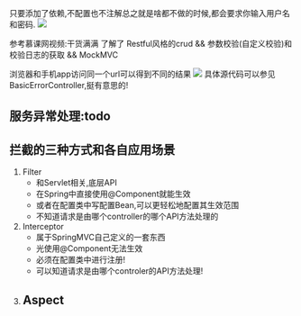 只要添加了依赖,不配置也不注解总之就是啥都不做的时候,都会要求你输入用户名和密码.
![](https://img-blog.csdnimg.cn/20201023021215166.png)


参考慕课网视频:干货满满
了解了 Restful风格的crud && 参数校验(自定义校验)和校验日志的获取 && MockMVC


浏览器和手机app访问同一个url可以得到不同的结果
![](https://img-blog.csdnimg.cn/20201024004246175.png)
具体源代码可以参见BasicErrorController,挺有意思的!
## 服务异常处理:todo

## 拦截的三种方式和各自应用场景
1. Filter
    - 和Servlet相关,底层API
    - 在Spring中直接使用@Component就能生效
    - 或者在配置类中写配置Bean,可以更轻松地配置其生效范围
    - 不知道请求是由哪个controller的哪个API方法处理的
2. Interceptor
    - 属于SpringMVC自己定义的一套东西
    - 光使用@Component无法生效
    - 必须在配置类中进行注册!
    - 可以知道请求是由哪个controler的API方法处理!
3. Aspect
    - 